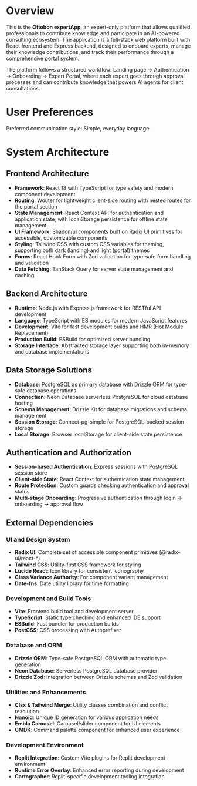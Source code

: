 # Overview

This is the **Ottobon expertApp**, an expert-only platform that allows qualified professionals to contribute knowledge and participate in an AI-powered consulting ecosystem. The application is a full-stack web platform built with React frontend and Express backend, designed to onboard experts, manage their knowledge contributions, and track their performance through a comprehensive portal system.

The platform follows a structured workflow: Landing page → Authentication → Onboarding → Expert Portal, where each expert goes through approval processes and can contribute knowledge that powers AI agents for client consultations.

# User Preferences

Preferred communication style: Simple, everyday language.

# System Architecture

## Frontend Architecture
- **Framework**: React 18 with TypeScript for type safety and modern component development
- **Routing**: Wouter for lightweight client-side routing with nested routes for the portal section
- **State Management**: React Context API for authentication and application state, with localStorage persistence for offline state management
- **UI Framework**: Shadcn/ui components built on Radix UI primitives for accessible, customizable components
- **Styling**: Tailwind CSS with custom CSS variables for theming, supporting both dark (landing) and light (portal) themes
- **Forms**: React Hook Form with Zod validation for type-safe form handling and validation
- **Data Fetching**: TanStack Query for server state management and caching

## Backend Architecture
- **Runtime**: Node.js with Express.js framework for RESTful API development
- **Language**: TypeScript with ES modules for modern JavaScript features
- **Development**: Vite for fast development builds and HMR (Hot Module Replacement)
- **Production Build**: ESBuild for optimized server bundling
- **Storage Interface**: Abstracted storage layer supporting both in-memory and database implementations

## Data Storage Solutions
- **Database**: PostgreSQL as primary database with Drizzle ORM for type-safe database operations
- **Connection**: Neon Database serverless PostgreSQL for cloud database hosting
- **Schema Management**: Drizzle Kit for database migrations and schema management
- **Session Storage**: Connect-pg-simple for PostgreSQL-backed session storage
- **Local Storage**: Browser localStorage for client-side state persistence

## Authentication and Authorization
- **Session-based Authentication**: Express sessions with PostgreSQL session store
- **Client-side State**: React Context for authentication state management
- **Route Protection**: Custom guards checking authentication and approval status
- **Multi-stage Onboarding**: Progressive authentication through login → onboarding → approval flow

## External Dependencies

### UI and Design System
- **Radix UI**: Complete set of accessible component primitives (@radix-ui/react-*)
- **Tailwind CSS**: Utility-first CSS framework for styling
- **Lucide React**: Icon library for consistent iconography
- **Class Variance Authority**: For component variant management
- **Date-fns**: Date utility library for time formatting

### Development and Build Tools
- **Vite**: Frontend build tool and development server
- **TypeScript**: Static type checking and enhanced IDE support
- **ESBuild**: Fast bundler for production builds
- **PostCSS**: CSS processing with Autoprefixer

### Database and ORM
- **Drizzle ORM**: Type-safe PostgreSQL ORM with automatic type generation
- **Neon Database**: Serverless PostgreSQL database provider
- **Drizzle Zod**: Integration between Drizzle schemas and Zod validation

### Utilities and Enhancements
- **Clsx & Tailwind Merge**: Utility classes combination and conflict resolution
- **Nanoid**: Unique ID generation for various application needs
- **Embla Carousel**: Carousel/slider component for UI elements
- **CMDK**: Command palette component for enhanced user experience

### Development Environment
- **Replit Integration**: Custom Vite plugins for Replit development environment
- **Runtime Error Overlay**: Enhanced error reporting during development
- **Cartographer**: Replit-specific development tooling integration